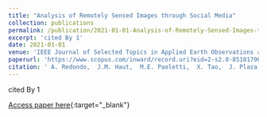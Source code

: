```yaml
---
title: "Analysis of Remotely Sensed Images through Social Media"
collection: publications
permalink: /publication/2021-01-01-Analysis-of-Remotely-Sensed-Images-through-Social-Media
excerpt: 'cited By 1'
date: 2021-01-01
venue: 'IEEE Journal of Selected Topics in Applied Earth Observations and Remote Sensing'
paperurl: 'https://www.scopus.com/inward/record.uri?eid=2-s2.0-85101796247&doi=10.1109%2fJSTARS.2021.3062116&partnerID=40&md5=dcffe945c00c024160a00b36ae24013f'
citation: ' A. Redondo,  J.M. Haut,  M.E. Paoletti,  X. Tao,  J. Plaza,  A. Plaza, &quot;Analysis of Remotely Sensed Images through Social Media.&quot; IEEE Journal of Selected Topics in Applied Earth Observations and Remote Sensing, 2021.'
---
```

cited By 1

[Access paper here](https://www.scopus.com/inward/record.uri?eid=2-s2.0-85101796247&doi=10.1109%2fJSTARS.2021.3062116&partnerID=40&md5=dcffe945c00c024160a00b36ae24013f){:target="_blank"}
